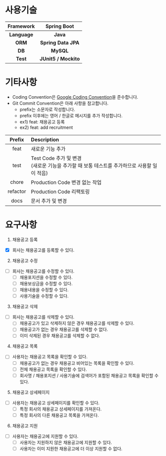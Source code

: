 # 사용기술
|  Framework   |     Spring Boot      | 
|:------------:|:--------------------:|
| **Language** |       **Java**       |
|   **ORM**    | **Spring Data JPA**  |
|    **DB**    |      **MySQL**       |
 |   **Test**   | **JUnit5 / Mockito** |

# 기타사항
- Coding Convention은 [Google Coding Convention](https://google.github.io/styleguide/javaguide.html)을 준수합니다.
- Git Commit Convention은 아래 사항을 참고합니다.
  - prefix는 소문자로 작성합니다. 
  - prefix 이후에는 영어 / 한글로 메시지를 추가 작성합니다.
  - ex1) feat: 채용공고 등록
  - ex2) feat: add recruitment

|  Prefix  | Description                                                   |
|:--------:|:--------------------------------------------------------------
|   feat   | 새로운 기능 추가                                                     |
|   test   | Test Code 추가 및 변경<br/>(새로운 기능을 추가할 때 보통 테스트를 추가하므로 사용할 일이 적음) |
|  chore   | Production Code 변경 없는 작업                                      |
| refactor | Production Code 리팩토링                                          |
|   docs   | 문서 추가 및 변경                                                    |


# 요구사항
1. 채용공고 등록

- [x] 회사는 채용공고를 등록할 수 있다.

2. 채용공고 수정
- [ ] 회사는 채용공고를 수정할 수 있다.
  - [ ] 채용포지션을 수정할 수 있다.
  - [ ] 채용보상금을 수정할 수 있다.
  - [ ] 채용내용을 수정할 수 있다.
  - [ ] 사용기술을 수정할 수 있다.

3. 채용공고 삭제
- [ ] 회사는 채용공고를 삭제할 수 있다.
  - [ ] 채용공고가 있고 삭제하지 않은 경우 채용공고를 삭제할 수 있다.
  - [ ] 채용공고가 없는 경우 채용공고를 삭제할 수 없다. 
  - [ ] 이미 삭제된 경우 채용공고를 삭제할 수 없다.

4. 채용공고 목록
- [ ] 사용자는 채용공고 목록을 확인할 수 있다.
  - [ ] 채용공고가 없는 경우 채용공고 비어있는 목록을 확인할 수 있다. 
  - [ ] 전체 채용공고 목록을 확인할 수 있다.
  - [ ] 회사명 / 채용포지션 / 사용기술에 검색어가 포함된 채용공고 목록을 확인할 수 있다.

5. 채용공고 상세페이지
- [ ] 사용자는 채용공고 상세페이지를 확인할 수 있다.
  - [ ] 특정 회사의 채용공고 상세페이지를 가져온다.
  - [ ] 특정 회사의 다른 채용공고 목록을 가져온다.

6. 채용공고 지원
- [ ] 사용자는 채용공고에 지원할 수 있다.
  - [ ] 사용자는 지원하지 않은 채용공고에 지원할 수 있다.
  - [ ] 사용자는 이미 지원한 채용공고에 더 이상 지원할 수 없다.
